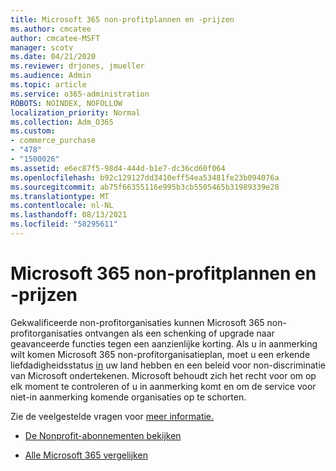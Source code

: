 ```yaml
---
title: Microsoft 365 non-profitplannen en -prijzen
ms.author: cmcatee
author: cmcatee-MSFT
manager: scotv
ms.date: 04/21/2020
ms.reviewer: drjones, jmueller
ms.audience: Admin
ms.topic: article
ms.service: o365-administration
ROBOTS: NOINDEX, NOFOLLOW
localization_priority: Normal
ms.collection: Adm_O365
ms.custom:
- commerce_purchase
- "478"
- "1500026"
ms.assetid: e6ec87f5-98d4-444d-b1e7-dc36cd60f064
ms.openlocfilehash: b92c129127dd3410eff54ea53481fe23b094076a
ms.sourcegitcommit: ab75f66355116e995b3cb5505465b31989339e28
ms.translationtype: MT
ms.contentlocale: nl-NL
ms.lasthandoff: 08/13/2021
ms.locfileid: "58295611"
---
```

# <a name="microsoft-365-for-nonprofit-plans-and-pricing"></a>Microsoft 365 non-profitplannen en -prijzen

Gekwalificeerde non-profitorganisaties kunnen Microsoft 365 non-profitorganisaties ontvangen als een schenking of upgrade naar geavanceerde functies tegen een aanzienlijke korting. Als u in aanmerking wilt komen Microsoft 365 non-profitorganisatieplan, moet u een erkende liefdadigheidsstatus [in](https://go.microsoft.com/fwlink/p/?LinkID=330253) uw land hebben en een beleid voor non-discriminatie van Microsoft ondertekenen. Microsoft behoudt zich het recht voor om op elk moment te controleren of u in aanmerking komt en om de service voor niet-in aanmerking komende organisaties op te schorten.
  
Zie de veelgestelde vragen voor [meer informatie.](https://products.office.com/nonprofit/office-365-nonprofit)
  
- [De Nonprofit-abonnementen bekijken](https://products.office.com/nonprofit/office-365-nonprofit-plans-and-pricing?tab=1)

- [Alle Microsoft 365 vergelijken](https://products.office.com/business/compare-more-office-365-for-business-plans)